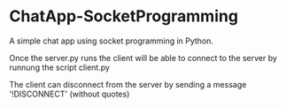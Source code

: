 # ChatApp-SocketProgramming
A simple chat app using socket programming in Python. 

Once the server.py runs the client will be able to connect to the server by runnung the script client.py

The client can disconnect from the server by sending a message '!DISCONNECT' (without quotes)
